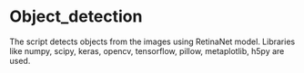 # Object_detection
The script detects objects from the images using RetinaNet model. Libraries like numpy, scipy, keras, opencv, tensorflow, pillow, metaplotlib, h5py are used.
